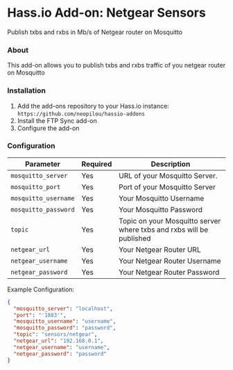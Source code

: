 # Hass.io Add-on: Netgear Sensors
Publish txbs and rxbs in Mb/s of Netgear router on Mosquitto

### About
This add-on allows you to publish txbs and rxbs traffic of you netgear router on Mosquitto

### Installation
1. Add the add-ons repository to your Hass.io instance: `https://github.com/neopilou/hassio-addons`
2. Install the FTP Sync add-on
3. Configure the add-on 

### Configuration

|Parameter|Required|Description|
|---------|--------|-----------|
|`mosquitto_server`|Yes|URL of your Mosquitto Server.|
|`mosquitto_port`|Yes|Port of your Mosquitto Server|
|`mosquitto_username`|Yes|Your Mosquitto Username|
|`mosquitto_password`|Yes|Your Mosquitto Password|
|`topic`|Yes|Topic on your Mosquitto server where txbs and rxbs will be published|
|`netgear_url`|Yes|Your Netgear Router URL|
|`netgear_username`|Yes|Your Netgear Router Username|
|`netgear_password`|Yes|Your Netgear Router Password|

Example Configuration:
```json
{
  "mosquitto_server": "localhost",
  "port": "'1883'",
  "mosquitto_username": "username",
  "mosquitto_password": "password",
  "topic": "sensors/netgear",
  "netgear_url": "192.168.0.1",
  "netgear_username": "username",
  "netgear_password": "password"
}
```
